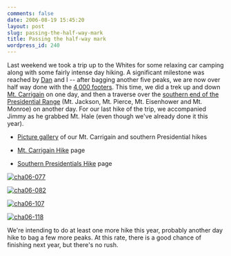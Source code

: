 ```yaml
---
comments: false
date: 2006-08-19 15:45:20
layout: post
slug: passing-the-half-way-mark
title: Passing the half-way mark
wordpress_id: 240
---
```


Last weekend we took a trip up to the Whites for some relaxing car camping along with some fairly intense day hiking. A significant milestone was reached by [Dan](http://www.littlebigmind.com) and I -- after bagging another five peaks, we are now over half way done with the [4,000 footers](http://www.geldmacher.net/index.php/4000-footers/). This time, we did a trek up and down [Mt. Carrigain](http://www.geldmacher.net/index.php/mt-carrigain-hike/) on one day, and then a traverse over the [southern end of the Presidential Range](http://www.geldmacher.net/index.php/southern-presidentials-hike/) (Mt. Jackson, Mt. Pierce, Mt. Eisenhower and Mt. Monroe) on another day. For our last hike of the trip, we accompanied Jimmy as he grabbed Mt. Hale (even though we've already done it this year).





  * [Picture gallery](http://www.flickr.com/photos/geldmacher/sets/72157594559186727/) of our Mt. Carrigain and southern Presidential hikes


  * [Mt. Carrigain Hike](http://www.geldmacher.net/index.php/mt-carrigain-hike/) page


  * [Southern Presidentials Hike](http://www.geldmacher.net/index.php/southern-presidentials-hike/) page



[![cha06-077](http://farm1.static.flickr.com/161/404165859_04fd5ff865.jpg)](http://www.flickr.com/photos/geldmacher/404165859/)

[![cha06-082](http://farm1.static.flickr.com/163/404166655_be605eac9d.jpg)](http://www.flickr.com/photos/geldmacher/404166655/)

[![cha06-107](http://farm1.static.flickr.com/188/404173879_5883363f9b.jpg)](http://www.flickr.com/photos/geldmacher/404173879/)

[![cha06-118](http://farm1.static.flickr.com/150/404179282_c2c902e62f.jpg)](http://www.flickr.com/photos/geldmacher/404179282/)

We're intending to do at least one more hike this year, probably another day hike to bag a few more peaks. At this rate, there is a good chance of finishing next year, but there's no rush.
